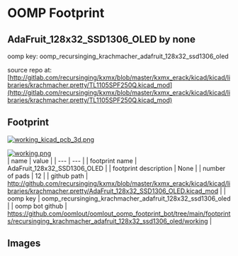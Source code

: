 # OOMP Footprint  
## AdaFruit_128x32_SSD1306_OLED  by none  
  
oomp key: oomp_recursinging_krachmacher_adafruit_128x32_ssd1306_oled  
  
source repo at: [http://gitlab.com/recursinging/kxmx/blob/master/kxmx_erack/kicad/kicad/libraries/krachmacher.pretty/TL1105SPF250Q.kicad_mod](http://gitlab.com/recursinging/kxmx/blob/master/kxmx_erack/kicad/kicad/libraries/krachmacher.pretty/TL1105SPF250Q.kicad_mod)  
## Footprint  
  
[![working_kicad_pcb_3d.png](working_kicad_pcb_3d_600.png)](working_kicad_pcb_3d.png)  
  
[![working.png](working_600.png)](working.png)  
| name | value | 
| --- | --- | 
| footprint name | AdaFruit_128x32_SSD1306_OLED | 
| footprint description | None | 
| number of pads | 12 | 
| github path | http://github.com/recursinging/kxmx/blob/master/kxmx_erack/kicad/kicad/libraries/krachmacher.pretty/AdaFruit_128x32_SSD1306_OLED.kicad_mod | 
| oomp key | oomp_recursinging_krachmacher_adafruit_128x32_ssd1306_oled | 
| oomp bot github | https://github.com/oomlout/oomlout_oomp_footprint_bot/tree/main/footprints/recursinging_krachmacher_adafruit_128x32_ssd1306_oled/working | 
## Images  
